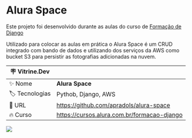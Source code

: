 # Alura Space

Este projeto foi desenvolvido durante as aulas do curso de [Formação de Django](https://cursos.alura.com.br/formacao-django) 
<p></p>
Utilizado para colocar as aulas em prática o Alura Space é um CRUD integrado com bando de dados e utilizando dos serviços da AWS como bucket S3 para persistir as fotografias adicionadas na nuvem.
<p></p>

| :placard: Vitrine.Dev |     |
| -------------  | --- |
| :sparkles: Nome        | **Alura Space**
| :label: Tecnologias | Pythob, Django, AWS
| :rocket: URL         | https://github.com/apradols/alura-space
| :fire: Curso     | https://cursos.alura.com.br/formacao-django

<!-- Inserir imagem com a #vitrinedev ao final do link -->
![](https://user-images.githubusercontent.com/75024321/233216532-6d696eec-385e-4bfd-b6cd-2ce1c01d91d2.png#vitrinedev)
